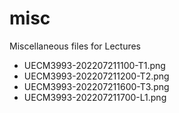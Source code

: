 # misc

Miscellaneous files for Lectures

* UECM3993-202207211100-T1.png
* UECM3993-202207211200-T2.png
* UECM3993-202207211600-T3.png
* UECM3993-202207211700-L1.png
